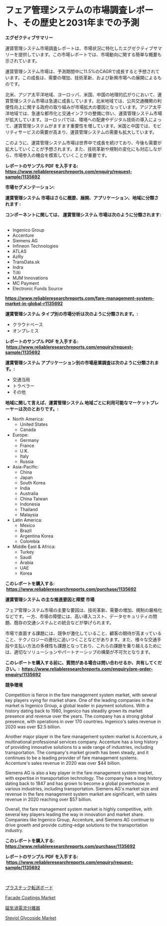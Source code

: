 <p><h1>フェア管理システムの市場調査レポート、その歴史と2031年までの予測</h1></p><p><strong>エグゼクティブサマリー</strong></p>
<p><p>運賃管理システム市場調査レポートは、市場状況に特化したエグゼクティブサマリーを提供しています。この市場レポートでは、市場動向に関する簡単な概要も示されています。</p><p>運賃管理システム市場は、予測期間中に11.5%のCAGRで成長すると予想されています。この成長は、需要の増加、技術革新、および新興市場への展開によるものです。</p><p>北米、アジア太平洋地域、ヨーロッパ、米国、中国の地理的広がりにおいて、運賃管理システム市場は急速に成長しています。北米地域では、公共交通機関の利便性向上に関する政府の取り組みが市場拡大の要因となっています。アジア太平洋地域では、急速な都市化と交通インフラの整備に伴い、運賃管理システム市場が拡大しています。ヨーロッパでは、環境への配慮やデジタル技術の導入によって、運賃管理システムがますます重要性を増しています。米国と中国では、モビリティサービスの需要が高まり、運賃管理システムの需要も拡大しています。</p><p>このように、運賃管理システム市場は世界中で成長を続けており、今後も需要が拡大していくことが予想されます。また、技術革新や規制の変化にも対応しながら、市場参入の機会を模索していくことが重要です。</p></p>
<p><strong>レポートのサンプル PDF を入手する: <a href="https://www.reliableresearchreports.com/enquiry/request-sample/1135692">https://www.reliableresearchreports.com/enquiry/request-sample/1135692</a></strong></p>
<p><strong>市場セグメンテーション:</strong></p>
<p><strong> 運賃管理システム 市場はさらに概要、展開、アプリケーション、地域に分類されます :</strong></p>
<p><strong>コンポーネントに関しては、 運賃管理システム 市場は次のように分類されます: &nbsp;</strong></p>
<p><ul><li>Ingenico Group</li><li>Accenture</li><li>Siemens AG</li><li>Infineon Technologies</li><li>ATLAS</li><li>AzRy</li><li>TransData.sk</li><li>Indra</li><li>TiXi</li><li>MJM Innovations</li><li>MC Payment</li><li>Electronic Funds Source</li></ul></p>
<p><strong><a href="https://www.reliableresearchreports.com/fare-management-system-market-in-global-r1135692">https://www.reliableresearchreports.com/fare-management-system-market-in-global-r1135692</a></strong></p>
<p><strong> 運賃管理システム タイプ別の市場分析は次のように分類されます。:</strong></p>
<p><ul><li>クラウドベース</li><li>オンプレミス</li></ul></p>
<p><strong>レポートのサンプル PDF を入手する: &nbsp;<a href="https://www.reliableresearchreports.com/enquiry/request-sample/1135692">https://www.reliableresearchreports.com/enquiry/request-sample/1135692</a></strong></p>
<p><strong> 運賃管理システム アプリケーション別の市場産業調査は次のように分類されます。:</strong></p>
<p><ul><li>交通当局</li><li>トラベラー</li><li>その他</li></ul></p>
<p><strong>地域に関して言えば、運賃管理システム 地域ごとに利用可能なマーケットプレーヤーは次のとおりです。:</strong></p>
<p><ul>
    <li>
        North America:
        <ul>
            <li>United States</li>
            <li>Canada</li>
        </ul>
    </li>
    <li>
        Europe:
        <ul>
            <li>Germany</li>
            <li>France</li>
            <li>U.K.</li>
            <li>Italy</li>
            <li>Russia</li>
        </ul>
    </li>
    <li>
        Asia-Pacific:
        <ul>
            <li>China</li>
            <li>Japan</li>
            <li>South Korea</li>
            <li>India</li>
            <li>Australia</li>
            <li>China Taiwan</li>
            <li>Indonesia</li>
            <li>Thailand</li>
            <li>Malaysia</li>
        </ul>
    </li>
    <li>
        Latin America:
        <ul>
            <li>Mexico</li>
            <li>Brazil</li>
            <li>Argentina Korea</li>
            <li>Colombia</li>
        </ul>
    </li>
    <li>
        Middle East & Africa:
        <ul>
            <li>Turkey</li>
            <li>Saudi</li>
            <li>Arabia</li>
            <li>UAE</li>
            <li>Korea</li>
        </ul>
    </li>
    </ul></p>
<p><strong>このレポートを購入する: &nbsp;<a href="https://www.reliableresearchreports.com/purchase/1135692">https://www.reliableresearchreports.com/purchase/1135692</a></strong></p>
<p><strong>運賃管理システム の主な推進要因と障壁 市場</strong></p>
<p><p>フェア管理システム市場の主要な要因は、技術革新、需要の増加、規制の厳格化などです。一方、市場の障壁には、高い導入コスト、データセキュリティの問題、既存の交通システムとの統合などが挙げられます。</p><p>市場で直面する課題には、競争が激化していること、顧客の期待が高まっていること、テクノロジーの進化に追いつくことなどがあります。また、様々な交通手段や支払い方法の多様性も課題となっており、これらの課題を乗り越えるためには、適切なソリューションやパートナーシップの構築が不可欠となります。</p></p>
<p><strong>このレポートを購入する前に、質問がある場合は問い合わせるか、共有してください。:&nbsp; <a href="https://www.reliableresearchreports.com/enquiry/pre-order-enquiry/1135692">https://www.reliableresearchreports.com/enquiry/pre-order-enquiry/1135692</a></strong></p>
<p><strong>競争環境</strong></p>
<p><p>Competition is fierce in the fare management system market, with several key players vying for market share. One of the leading companies in the market is Ingenico Group, a global leader in payment solutions. With a history dating back to 1980, Ingenico has steadily grown its market presence and revenue over the years. The company has a strong global presence, with operations in over 170 countries. Ingenico's sales revenue in 2020 was over $2.5 billion.</p><p>Another major player in the fare management system market is Accenture, a multinational professional services company. Accenture has a long history of providing innovative solutions to a wide range of industries, including transportation. The company's market growth has been steady, and it continues to be a leading provider of fare management systems. Accenture's sales revenue in 2020 was over $44 billion.</p><p>Siemens AG is also a key player in the fare management system market, with expertise in transportation technology. The company has a long history dating back to 1847 and has grown to become a global powerhouse in various industries, including transportation. Siemens AG's market size and revenue in the fare management system market are significant, with sales revenue in 2020 reaching over $57 billion.</p><p>Overall, the fare management system market is highly competitive, with several key players leading the way in innovation and market share. Companies like Ingenico Group, Accenture, and Siemens AG continue to drive growth and provide cutting-edge solutions to the transportation industry.</p></p>
<p><strong>このレポートを購入する: &nbsp; <a href="https://www.reliableresearchreports.com/purchase/1135692">https://www.reliableresearchreports.com/purchase/1135692</a></strong></p>
<p><strong>レポートのサンプル PDF を入手する: &nbsp;<a href="https://www.reliableresearchreports.com/enquiry/request-sample/1135692">https://www.reliableresearchreports.com/enquiry/request-sample/1135692</a></strong><strong></strong></p>
<p>&nbsp;</p>
<p><p><a href="https://github.com/EthanMorar2011/Market-Research-Report-List-1/blob/main/562998126647.md">プラスチック転送ボード</a></p><p><a href="https://www.linkedin.com/pulse/facade-coatings-market-size-evaluating-its-trends-growth-projections-nialc?trackingId=AHsMiNpinDwcqnXrL32gbw%3D%3D">Facade Coatings Market</a></p><p><a href="https://github.com/oafhukehf4709715/Market-Research-Report-List-1/blob/main/455753526648.md">磁気渦電流分離器</a></p><p><a href="https://www.linkedin.com/pulse/steviol-glycoside-market-insights-players-forecast-till-2031-pvxec?trackingId=Z47ai5nUkKBuA9Q6gWtcNg%3D%3D">Steviol Glycoside Market</a></p></p>